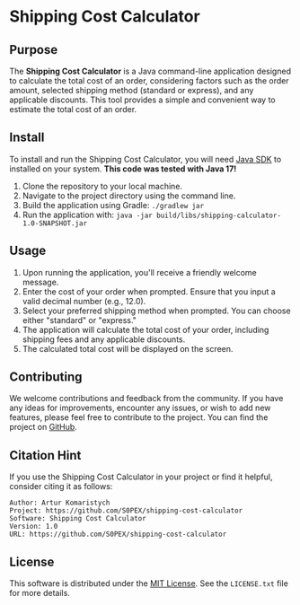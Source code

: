 # Shipping Cost Calculator

## Purpose
The **Shipping Cost Calculator** is a Java command-line application designed to calculate the total cost of an order, considering factors such as 
the order amount, selected shipping method (standard or express), and any applicable discounts. This tool provides a simple and convenient way to estimate the total cost of an order.

## Install
To install and run the Shipping Cost Calculator, you will need [Java SDK](https://www.oracle.com/de/java/technologies/downloads/) to installed on your system.
**This code was tested with Java 17!**

1. Clone the repository to your local machine.
2. Navigate to the project directory using the command line.
3. Build the application using Gradle: `./gradlew jar`
4. Run the application with: `java -jar build/libs/shipping-calculator-1.0-SNAPSHOT.jar`

## Usage
1. Upon running the application, you'll receive a friendly welcome message.
2. Enter the cost of your order when prompted. Ensure that you input a valid decimal number (e.g., 12.0).
3. Select your preferred shipping method when prompted. You can choose either "standard" or "express."
4. The application will calculate the total cost of your order, including shipping fees and any applicable discounts.
5. The calculated total cost will be displayed on the screen.

## Contributing
We welcome contributions and feedback from the community. 
If you have any ideas for improvements, encounter any issues, or wish to add new features, please feel free to contribute to the project.
You can find the project on [GitHub](https://github.com/S0PEX/shipping-cost-calculator).

## Citation Hint
If you use the Shipping Cost Calculator in your project or find it helpful, consider citing it as follows:
```
Author: Artur Komaristych
Project: https://github.com/S0PEX/shipping-cost-calculator
Software: Shipping Cost Calculator
Version: 1.0
URL: https://github.com/S0PEX/shipping-cost-calculator
```

## License
This software is distributed under the [MIT License](https://opensource.org/licenses/MIT).
See the `LICENSE.txt` file for more details.